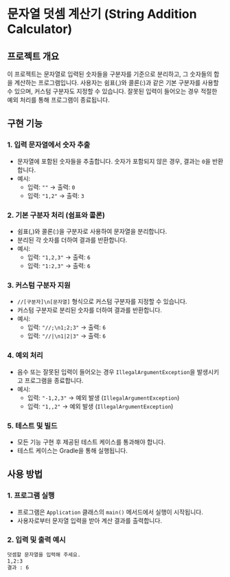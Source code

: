 # 문자열 덧셈 계산기 (String Addition Calculator)

## 프로젝트 개요

이 프로젝트는 문자열로 입력된 숫자들을 구분자를 기준으로 분리하고, 그 숫자들의 합을 계산하는 프로그램입니다. 사용자는 쉼표(,)와 콜론(:)과 같은 기본 구분자를 사용할 수 있으며, 커스텀 구분자도 지정할 수 있습니다. 잘못된 입력이 들어오는 경우 적절한 예외 처리를 통해 프로그램이 종료됩니다.

## 구현 기능

### 1. 입력 문자열에서 숫자 추출

- 문자열에 포함된 숫자들을 추출합니다. 숫자가 포함되지 않은 경우, 결과는 `0`을 반환합니다.
- 예시:
  - 입력: `""` → 출력: `0`
  - 입력: `"1,2"` → 출력: `3`

### 2. 기본 구분자 처리 (쉼표와 콜론)

- 쉼표(,)와 콜론(:)을 구분자로 사용하여 문자열을 분리합니다.
- 분리된 각 숫자를 더하여 결과를 반환합니다.
- 예시:
  - 입력: `"1,2,3"` → 출력: `6`
  - 입력: `"1:2,3"` → 출력: `6`

### 3. 커스텀 구분자 지원

- `//[구분자]\n[문자열]` 형식으로 커스텀 구분자를 지정할 수 있습니다.
- 커스텀 구분자로 분리된 숫자를 더하여 결과를 반환합니다.
- 예시:
  - 입력: `"//;\n1;2;3"` → 출력: `6`
  - 입력: `"//|\n1|2|3"` → 출력: `6`

### 4. 예외 처리

- 음수 또는 잘못된 입력이 들어오는 경우 `IllegalArgumentException`을 발생시키고 프로그램을 종료합니다.
- 예시:
  - 입력: `"-1,2,3"` → 예외 발생 (`IllegalArgumentException`)
  - 입력: `"1,,2"` → 예외 발생 (`IllegalArgumentException`)

### 5. 테스트 및 빌드

- 모든 기능 구현 후 제공된 테스트 케이스를 통과해야 합니다.
- 테스트 케이스는 Gradle을 통해 실행됩니다.

## 사용 방법

### 1. 프로그램 실행

- 프로그램은 `Application` 클래스의 `main()` 메서드에서 실행이 시작됩니다.
- 사용자로부터 문자열 입력을 받아 계산 결과를 출력합니다.

### 2. 입력 및 출력 예시

```bash
덧셈할 문자열을 입력해 주세요.
1,2:3
결과 : 6
```
